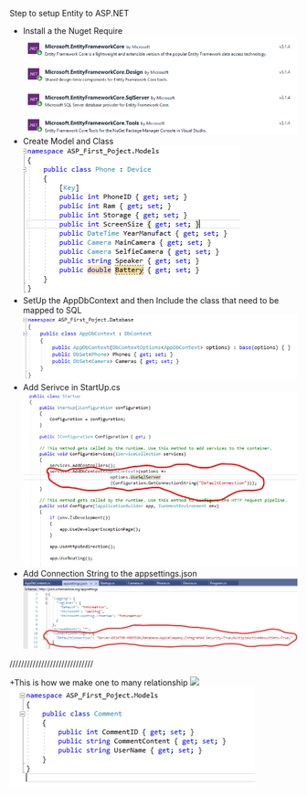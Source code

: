 Step to setup Entity to ASP.NET
+ Install a the Nuget Require
![](Demo/Nuget.png)
+ Create Model and Class
![](Demo/ModelAndClass.png)
+ SetUp the AppDbContext and then Include the class that need to be mapped to SQL
![](Demo/AppDbContext.png)
+ Add Serivce in StartUp.cs
![](Demo/StartUp.png)
+ Add Connection String to the appsettings.json
![](Demo/AppSettings.png)

/////////////////////////////

+This is how we make one to many relationship
![](Demo/OneToManyRelationship.png)
![](Demo/CommentClass.png)